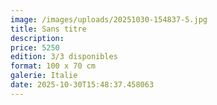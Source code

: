 ```yaml
---
image: /images/uploads/20251030-154837-5.jpg
title: Sans titre
description: 
price: 5250
edition: 3/3 disponibles
format: 100 x 70 cm
galerie: Italie
date: 2025-10-30T15:48:37.458063
---
```

